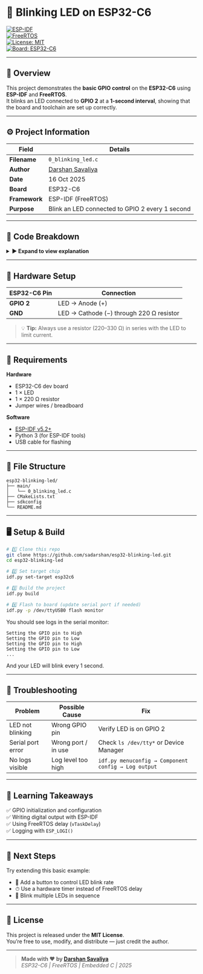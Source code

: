 # 🚦 Blinking LED on ESP32-C6  
[![ESP-IDF](https://img.shields.io/badge/ESP--IDF-v5.x-blue)](https://docs.espressif.com/projects/esp-idf/en/latest/)  
[![FreeRTOS](https://img.shields.io/badge/FreeRTOS-Enabled-green)](https://www.freertos.org/)  
[![License: MIT](https://img.shields.io/badge/License-MIT-yellow.svg)](LICENSE)  
[![Board: ESP32-C6](https://img.shields.io/badge/Board-ESP32--C6-orange)](https://www.espressif.com/en/products/socs/esp32-c6)

---

## 🧠 Overview
This project demonstrates the **basic GPIO control** on the **ESP32-C6** using **ESP-IDF** and **FreeRTOS**.  
It blinks an LED connected to **GPIO 2** at a **1-second interval**, showing that the board and toolchain are set up correctly.

---

## ⚙️ Project Information

| Field | Details |
|-------|----------|
| **Filename** | `0_blinking_led.c` |
| **Author** | [Darshan Savaliya](https://github.com/sadarshan) |
| **Date** | 16 Oct 2025 |
| **Board** | ESP32-C6 |
| **Framework** | ESP-IDF (FreeRTOS) |
| **Purpose** | Blink an LED connected to GPIO 2 every 1 second |

---

## 🧩 Code Breakdown

<details>
<summary><b>▶ Expand to view explanation</b></summary>

### 1️⃣ Header Files
```c
#include <stdio.h>
#include "freertos/FreeRTOS.h"
#include "freertos/task.h"
#include "driver/gpio.h"
#include "esp_log.h"
```
Used for logging, delays, and GPIO control.

---

### 2️⃣ GPIO Setup
```c
gpio_reset_pin(GPIO_NUM_2);
gpio_set_direction(GPIO_NUM_2, GPIO_MODE_OUTPUT);
```
Initializes and configures GPIO 2 as an output pin.

---

### 3️⃣ Main Loop
```c
while (1) {
    gpio_set_level(GPIO_NUM_2, 1);
    vTaskDelay(1000 / portTICK_PERIOD_MS);
    gpio_set_level(GPIO_NUM_2, 0);
    vTaskDelay(1000 / portTICK_PERIOD_MS);
}
```
Continuously toggles LED ON and OFF every second.
</details>

---

## 🔌 Hardware Setup

| ESP32-C6 Pin | Connection |
|---------------|-------------|
| **GPIO 2** | LED → Anode (+) |
| **GND** | LED → Cathode (−) through 220 Ω resistor |

> 💡 **Tip:** Always use a resistor (220–330 Ω) in series with the LED to limit current.

---

## 🧰 Requirements

**Hardware**
- ESP32-C6 dev board  
- 1 × LED  
- 1 × 220 Ω resistor  
- Jumper wires / breadboard  

**Software**
- [ESP-IDF v5.2+](https://docs.espressif.com/projects/esp-idf/en/latest/esp32c6/get-started/)
- Python 3 (for ESP-IDF tools)
- USB cable for flashing

---

## 🧱 File Structure
```
esp32-blinking-led/
├── main/
│   └── 0_blinking_led.c
├── CMakeLists.txt
├── sdkconfig
└── README.md
```

---

## 🖥️ Setup & Build

```bash
# 1️⃣ Clone this repo
git clone https://github.com/sadarshan/esp32-blinking-led.git
cd esp32-blinking-led

# 2️⃣ Set target chip
idf.py set-target esp32c6

# 3️⃣ Build the project
idf.py build

# 4️⃣ Flash to board (update serial port if needed)
idf.py -p /dev/ttyUSB0 flash monitor
```

You should see logs in the serial monitor:
```
Setting the GPIO pin to High
Setting the GPIO pin to Low
Setting the GPIO pin to High
Setting the GPIO pin to Low
...
```

And your LED will blink every 1 second.

---

## 🧪 Troubleshooting

| Problem | Possible Cause | Fix |
|----------|----------------|-----|
| LED not blinking | Wrong GPIO pin | Verify LED is on GPIO 2 |
| Serial port error | Wrong port / in use | Check `ls /dev/tty*` or Device Manager |
| No logs visible | Log level too high | `idf.py menuconfig → Component config → Log output` |

---

## 🧠 Learning Takeaways

✅ GPIO initialization and configuration  
✅ Writing digital output with ESP-IDF  
✅ Using FreeRTOS delay (`vTaskDelay`)  
✅ Logging with `ESP_LOGI()`  

---

## 🚀 Next Steps

Try extending this basic example:
- 🔘 Add a button to control LED blink rate  
- ⏱ Use a hardware timer instead of FreeRTOS delay  
- 🌈 Blink multiple LEDs in sequence  

---

## 📜 License

This project is released under the **MIT License**.  
You’re free to use, modify, and distribute — just credit the author.

---

> **Made with ❤️ by [Darshan Savaliya](https://github.com/sadarshan)**  
> *ESP32-C6 | FreeRTOS | Embedded C | 2025*
